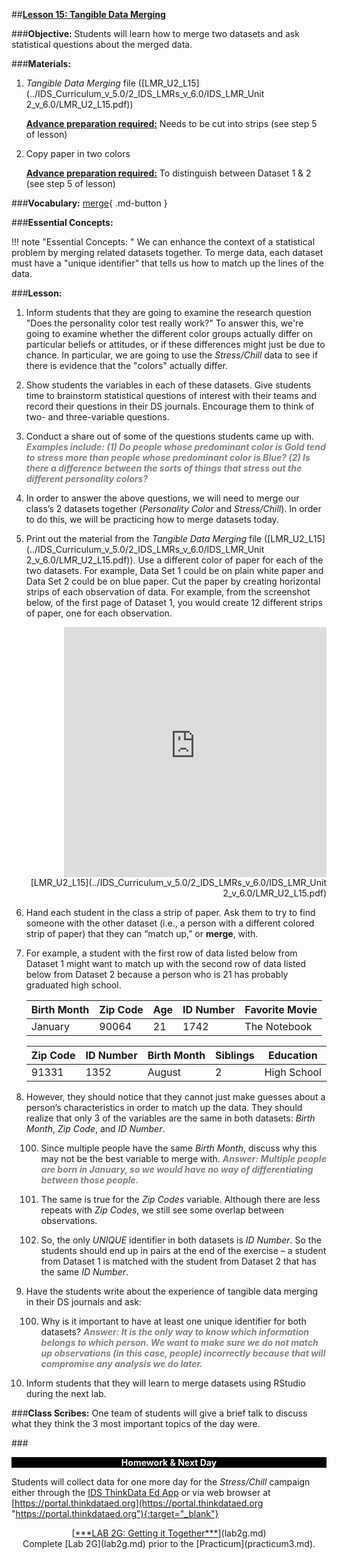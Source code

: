 ##**<u>Lesson 15: Tangible Data Merging</u>**

###**Objective:**
Students will learn how to merge two datasets and ask statistical questions about the merged data.

###**Materials:**
1. *Tangible Data Merging* file ([LMR_U2_L15](../IDS_Curriculum_v_5.0/2_IDS_LMRs_v_6.0/IDS_LMR_Unit 2_v_6.0/LMR_U2_L15.pdf))

    **<u>Advance preparation required:</u>** Needs to be cut into strips (see step 5 of lesson)

2. Copy paper in two colors

    **<u>Advance preparation required:</u>** To distinguish between Dataset 1 & 2 (see step 5 of lesson)

###**Vocabulary:**
[merge](../../vocabulary/unit2/#merge "to come together or combine"){ .md-button }

###**Essential Concepts:**

!!! note "Essential Concepts: "
    We can enhance the context of a statistical problem by merging related datasets
    together. To merge data, each dataset must have a "unique identifier" that tells us how to match up the
    lines of the data.

###**Lesson:**
1. Inform students that they are going to examine the research question "Does the personality color
test really work?" To answer this, we're going to examine whether the different color groups
actually differ on particular beliefs or attitudes, or if these differences might just be due to chance.
In particular, we are going to use the *Stress/Chill* data to see if there is evidence that the "colors"
actually differ.

2. Show students the variables in each of these datasets. Give students time to brainstorm
statistical questions of interest with their teams and record their questions in their DS journals.
Encourage them to think of two- and three-variable questions.

3. Conduct a share out of some of the questions students came up with. <span style="color:grey">***Examples include: (1) Do
people whose predominant color is Gold tend to stress more than people whose
predominant color is Blue? (2) Is there a difference between the sorts of things that stress
out the different personality colors?***</span>

4. In order to answer the above questions, we will need to merge our class’s 2 datasets together
(*Personality Color* and *Stress/Chill*). In order to do this, we will be practicing how to merge datasets today.

5. Print out the material from the *Tangible Data Merging* file ([LMR_U2_L15](../IDS_Curriculum_v_5.0/2_IDS_LMRs_v_6.0/IDS_LMR_Unit 2_v_6.0/LMR_U2_L15.pdf)). Use a different color of
paper for each of the two datasets. For example, Data Set 1 could be on plain white paper and
Data Set 2 could be on blue paper. Cut the paper by creating horizontal strips of each observation
of data. For example, from the screenshot below, of the first page of Dataset 1, you would create 12 different strips of paper, one
for each observation.
    <div align="right"><iframe src="https://docs.google.com/viewerng/viewer?url=https://curriculum.thinkdataed.org/IDS_Curriculum_v_5.0/2_IDS_LMRs_v_6.0/IDS_LMR_Unit 2_v_6.0/LMR_U2_L15.pdf&embedded=true" style=" width:420px;height:400px;" frameborder="0"></iframe><br>[LMR_U2_L15](../IDS_Curriculum_v_5.0/2_IDS_LMRs_v_6.0/IDS_LMR_Unit 2_v_6.0/LMR_U2_L15.pdf)</div>


6. Hand each student in the class a strip of paper. Ask them to try to find someone with the other
dataset (i.e., a person with a different colored strip of paper) that they can “match up,” or **merge**,
with.

7. For example, a student with the first row of data listed below from Dataset 1 might want to match
up with the second row of data listed below from Dataset 2 because a person who is 21 has
probably graduated high school.

    |**Birth Month**| **Zip Code**| **Age**| **ID Number**| **Favorite Movie**|
    |--|--|--|--|--|
    |January| 90064| 21| 1742| The Notebook|

    |**Zip Code**| **ID Number**| **Birth Month**| **Siblings**| **Education**|
    |--|--|--|--|--|
    |91331| 1352| August| 2| High School|

8. However, they should notice that they cannot just make guesses about a person’s characteristics
in order to match up the data. They should realize that only 3 of the variables are the same in
both datasets: *Birth Month*, *Zip Code*, and *ID Number*.

    100. Since multiple people have the same *Birth Month*, discuss why this may not be the best
    variable to merge with. <span style="color:grey">***Answer: Multiple people are born in January, so we would have no
    way of differentiating between those people.***</span>

    100. The same is true for the *Zip Codes* variable. Although there are less repeats with *Zip
    Codes*, we still see some overlap between observations.

    100. So, the only *UNIQUE* identifier in both datasets is *ID Number*. So the students should
    end up in pairs at the end of the exercise – a student from Dataset 1 is matched with the
    student from Dataset 2 that has the same *ID Number*.

9. Have the students write about the experience of tangible data merging in their DS journals and
ask:

    100. Why is it important to have at least one unique identifier for both datasets? <span style="color:grey">***Answer: It is the only
    way to know which information belongs to which person. We want to make sure we
    do not match up observations (in this case, people) incorrectly because that will
    compromise any analysis we do later.***</span>

10. Inform students that they will learn to merge datasets using RStudio during the next lab.

###**Class Scribes:**
One team of students will give a brief talk to discuss what they think the 3 most important topics of the
day were.

###<p style="background: black; color: white; text-align: center;">**Homework & Next Day**</p>
Students will collect data for one more day for the *Stress/Chill* campaign either through the [IDS
ThinkData Ed App](../download/app.md) or via web browser at [https://portal.thinkdataed.org](https://portal.thinkdataed.org "https://portal.thinkdataed.org"){:target="_blank"}

<center>[<u>***LAB 2G: Getting it Together***</u>](lab2g.md)</center>

<center>Complete [Lab 2G](lab2g.md) prior to the [Practicum](practicum3.md).</center>